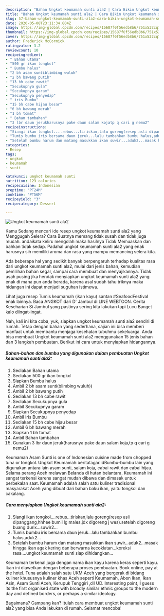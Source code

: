 ```yaml
---
description: "Bahan Ungkot keumamah sunti ala2 | Cara Bikin Ungkot keumamah sunti ala2 Yang Enak Banget"
title: "Bahan Ungkot keumamah sunti ala2 | Cara Bikin Ungkot keumamah sunti ala2 Yang Enak Banget"
slug: 57-bahan-ungkot-keumamah-sunti-ala2-cara-bikin-ungkot-keumamah-sunti-ala2-yang-enak-banget
date: 2020-05-08T23:11:34.804Z
image: https://img-global.cpcdn.com/recipes/15687f0f56edb8b6/751x532cq70/ungkot-keumamah-sunti-ala2-foto-resep-utama.jpg
thumbnail: https://img-global.cpcdn.com/recipes/15687f0f56edb8b6/751x532cq70/ungkot-keumamah-sunti-ala2-foto-resep-utama.jpg
cover: https://img-global.cpcdn.com/recipes/15687f0f56edb8b6/751x532cq70/ungkot-keumamah-sunti-ala2-foto-resep-utama.jpg
author: Frederick McCormick
ratingvalue: 3.2
reviewcount: 10
recipeingredient:
- " Bahan utama"
- "500 gr ikan tongkol"
- " Bumbu halus"
- "2 bh asam suntiblimbing wuluh"
- "2 bh bawang putih"
- "13 bh cabe rawit"
- "Secukupnya gula"
- "Secukupnya garam"
- "Secukupnya penyedap"
- " iris Bumbu"
- "15 bh cabe hijau besar"
- "6 bh bawang merah"
- "1 bh tomat"
- " Bahan tambahan"
- "3 lbr daun jerukharusnya pake daun salam kojatp q cari g nemu2"
recipeinstructions:
- "Siangi ikan tongkol....rebus...tiriskan,lalu goreng(resep asli dipanggang,hhhee bumil lg males.jdx digoreng j wes).setelah digoreng buang durix...suwir2..."
- "Tumis bumbu iris bersama daun jeruk...lalu tambahkan bumbu halus,aduk2..."
- "Setelah bumbu harum dan matang masukkan ikan suwir...aduk2...masak hingga ikan agak kering dan berwarna kecoklatan...koreksi rasa....ungkot keumamah sunti siap dihidangkan..."
categories:
- Resep
tags:
- ungkot
- keumamah
- sunti

katakunci: ungkot keumamah sunti 
nutrition: 123 calories
recipecuisine: Indonesian
preptime: "PT24M"
cooktime: "PT56M"
recipeyield: "3"
recipecategory: Dessert

---
```



![Ungkot keumamah sunti ala2](https://img-global.cpcdn.com/recipes/15687f0f56edb8b6/751x532cq70/ungkot-keumamah-sunti-ala2-foto-resep-utama.jpg)

Kamu Sedang mencari ide resep ungkot keumamah sunti ala2 yang Menggugah Selera? Cara Buatnya memang tidak susah dan tidak juga mudah. andaikata keliru mengolah maka hasilnya Tidak Memuaskan dan bahkan tidak sedap. Padahal ungkot keumamah sunti ala2 yang enak harusnya sih memiliki aroma dan rasa yang mampu memancing selera kita.

Ada beberapa hal yang sedikit banyak berpengaruh terhadap kualitas rasa dari ungkot keumamah sunti ala2, mulai dari jenis bahan, kemudian pemilihan bahan segar, sampai cara membuat dan menyajikannya. Tidak usah pusing jika hendak menyiapkan ungkot keumamah sunti ala2 yang enak di mana pun anda berada, karena asal sudah tahu triknya maka hidangan ini dapat menjadi suguhan istimewa.

Lihat juga resep Tumis keumamah (ikan kayu) santan #SeafoodFestival enak lainnya. Baca ANGKOT dari D&#39; Jambul di LINE WEBTOON. Cerita Keseharian Si Jambul yang pastinya sering kita lakukan tapi Lucu Banget kalo diingat-ingat.


Nah, kali ini kita coba, yuk, siapkan ungkot keumamah sunti ala2 sendiri di rumah. Tetap dengan bahan yang sederhana, sajian ini bisa memberi manfaat untuk membantu menjaga kesehatan tubuhmu sekeluarga. Anda bisa membuat Ungkot keumamah sunti ala2 menggunakan 15 jenis bahan dan 3 langkah pembuatan. Berikut ini cara untuk menyiapkan hidangannya.

<!--inarticleads1-->

##### Bahan-bahan dan bumbu yang digunakan dalam pembuatan Ungkot keumamah sunti ala2:

1. Sediakan  Bahan utama
1. Sediakan 500 gr ikan tongkol
1. Siapkan  Bumbu halus
1. Ambil 2 bh asam sunti(blimbing wuluh))
1. Ambil 2 bh bawang putih
1. Sediakan 13 bh cabe rawit
1. Sediakan Secukupnya gula
1. Ambil Secukupnya garam
1. Siapkan Secukupnya penyedap
1. Ambil  iris Bumbu
1. Sediakan 15 bh cabe hijau besar
1. Ambil 6 bh bawang merah
1. Siapkan 1 bh tomat
1. Ambil  Bahan tambahan
1. Gunakan 3 lbr daun jeruk(harusnya pake daun salam koja,tp q cari g nemu2)


Keumamah Asam Sunti is one of Indonesian cuisine made from chopped tuna or tongkol. Ungkot Keumamah beritatagar.idBumbu-bumbu lain yang digunakan antara lain asam sunti, salam koja, cabai rawit dan cabai hijau. Selama perang Aceh melawan Belanda di hutan belantara, Keumamah ini sangat terkenal karena sangat mudah dibawa dan dimasak untuk perbekalan saat. Keumamah adalah salah satu kuliner tradisional masyarakat Aceh yang dibuat dari bahan baku ikan, yaitu tongkol dan cakalang. 

<!--inarticleads2-->

##### Cara menyiapkan Ungkot keumamah sunti ala2:

1. Siangi ikan tongkol....rebus...tiriskan,lalu goreng(resep asli dipanggang,hhhee bumil lg males.jdx digoreng j wes).setelah digoreng buang durix...suwir2...
1. Tumis bumbu iris bersama daun jeruk...lalu tambahkan bumbu halus,aduk2...
1. Setelah bumbu harum dan matang masukkan ikan suwir...aduk2...masak hingga ikan agak kering dan berwarna kecoklatan...koreksi rasa....ungkot keumamah sunti siap dihidangkan...


Keumamah terkenal juga dengan nama ikan kayu karena keras seperti kayu. Ikan ini diawetkan dengan beberapa proses pembuatan. Book online, pay at the hotel. Tuna adalah salah satu UKM Aceh yang bergerak di bidang kuliner khususnya kuliner khas Aceh seperti Keumamah, Abon Ikan, Ikan Asin, Asam Sunti Aceh, Kerupuk Tenggiri ,dll UD. Interesting point, I guess its the first organised state with broadly similar ethnic groups to the modern day and defined borders, or perhaps a similar ideology. 

Bagaimana? Gampang kan? Itulah cara membuat ungkot keumamah sunti ala2 yang bisa Anda lakukan di rumah. Selamat mencoba!
